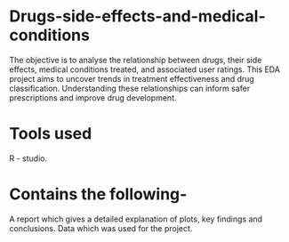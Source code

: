 # Drugs-side-effects-and-medical-conditions
The objective is to analyse the relationship between drugs, their side effects, medical conditions treated, and associated user ratings. This EDA 
project aims to uncover trends in treatment effectiveness and drug classification. Understanding these relationships can inform safer 
prescriptions and improve drug development. 
# Tools used 
R - studio. 
# Contains the following- 
A report which gives a detailed explanation of plots, key findings and conclusions. Data which was used for the project. 

